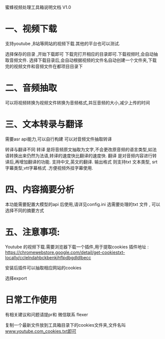 蜜蜂视频处理工具箱说明文档
V1.0


# 一、视频下载
支持youtube ,B站等网站的视频下载.其他的平台也可以测试.

选择保存的目录 ,开始下载即可
下载完打开相应的目录即可.下载视频时,会自动抽取音频文件.
选择下载目录后,会自动根据视频的文件名自动创建一个文件夹,下载完的视频文件和音频文件在都项目目录下

# 二、音频抽取
可以将视频转换为视频文件转换为音频格式,并压音频的大小,减少上传的时间

# 三、文本转录与翻译
需要asr api能力,可以自行构建 
可以对音频文件抽取转译

转译与翻译不同
转译  是将音频原文抽取为文字,不会更改原音频的语言类型,如法语转换出来仍然为法语,转译的速度快比翻译的速度快.
翻译  是对音频内容进行转译后,再增加翻译的功能. 支持中文,英文的翻译.
输出格式 则支持txt 文本类型, srt 字幕类型,vtt字幕格式 .方便视频外挂字幕使用.


# 四、内容摘要分析
本功能需要配置大模型的api 后使用,请详见config.ini
选需要处理的txt 文件 ,
可以选择不同的摘要方式 

# 五、注意事项:
Youtube 的视频下载.需要浏览器下载一个插件,用于提取cookies 
插件地址 :
https://chromewebstore.google.com/detail/get-cookiestxt-locally/cclelndahbckbenkjhflpdbgdldlbecc

安装后插件可以抽取相应网站的cookies

选择export 

# 日常工作使用
 有相关建议和问题请提pr和 微信联系 flexer 

复制一个最新文件放到工具箱目录下的cookies文件夹,文件名叫 
www.youtube.com_cookies.txt即可

